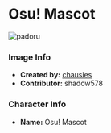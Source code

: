 # Osu! Mascot

![padoru](https://raw.githubusercontent.com/shadow578/Padoru-Padoru/master/Padoru/other-osu-mascot.png "Osu! Mascot")

### Image Info
* **Created by:**    [chausies](https://knowyourmeme.com/photos/1441211-padoru)
* **Contributor:**   shadow578

### Character Info
* **Name:**   Osu! Mascot
